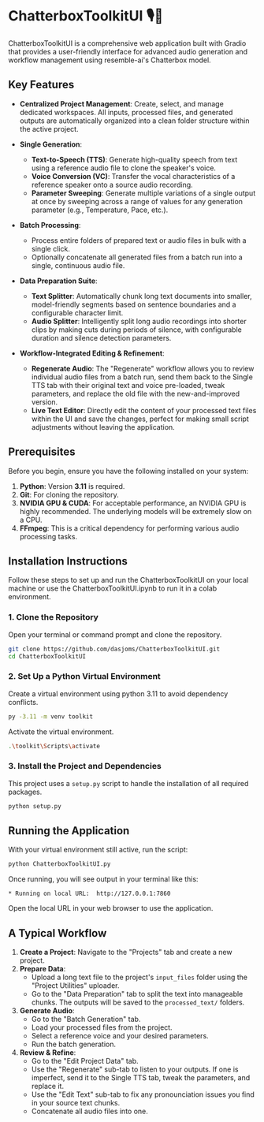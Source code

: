 # ChatterboxToolkitUI 🎙️🧠

ChatterboxToolkitUI is a comprehensive web application built with Gradio that provides a user-friendly interface for advanced audio generation and workflow management using resemble-ai's Chatterbox model.

## Key Features

-   **Centralized Project Management**: Create, select, and manage dedicated workspaces. All inputs, processed files, and generated outputs are automatically organized into a clean folder structure within the active project.

-   **Single Generation**:
    -   **Text-to-Speech (TTS)**: Generate high-quality speech from text using a reference audio file to clone the speaker's voice.
    -   **Voice Conversion (VC)**: Transfer the vocal characteristics of a reference speaker onto a source audio recording.
    -   **Parameter Sweeping**: Generate multiple variations of a single output at once by sweeping across a range of values for any generation parameter (e.g., Temperature, Pace, etc.).

-   **Batch Processing**:
    -   Process entire folders of prepared text or audio files in bulk with a single click.
    -   Optionally concatenate all generated files from a batch run into a single, continuous audio file.

-   **Data Preparation Suite**:
    -   **Text Splitter**: Automatically chunk long text documents into smaller, model-friendly segments based on sentence boundaries and a configurable character limit.
    -   **Audio Splitter**: Intelligently split long audio recordings into shorter clips by making cuts during periods of silence, with configurable duration and silence detection parameters.

-   **Workflow-Integrated Editing & Refinement**:
    -   **Regenerate Audio**: The "Regenerate" workflow allows you to review individual audio files from a batch run, send them back to the Single TTS tab with their original text and voice pre-loaded, tweak parameters, and replace the old file with the new-and-improved version.
    -   **Live Text Editor**: Directly edit the content of your processed text files within the UI and save the changes, perfect for making small script adjustments without leaving the application.

## Prerequisites

Before you begin, ensure you have the following installed on your system:

1.  **Python**: Version **3.11** is required.
2.  **Git**: For cloning the repository.
3.  **NVIDIA GPU & CUDA**: For acceptable performance, an NVIDIA GPU is highly recommended. The underlying models will be extremely slow on a CPU.
4.  **FFmpeg**: This is a critical dependency for performing various audio processing tasks.

## Installation Instructions

Follow these steps to set up and run the ChatterboxToolkitUI on your local machine or use the ChatterboxToolkitUI.ipynb to run it in a colab environment.

### 1. Clone the Repository

Open your terminal or command prompt and clone the repository.

```bash
git clone https://github.com/dasjoms/ChatterboxToolkitUI.git
cd ChatterboxToolkitUI
```

### 2. Set Up a Python Virtual Environment

Create a virtual environment using python 3.11 to avoid dependency conflicts.

```bash
py -3.11 -m venv toolkit
```
Activate the virtual environment.

```bash
.\toolkit\Scripts\activate
```



### 3. Install the Project and Dependencies

This project uses a `setup.py` script to handle the installation of all required packages.

```bash
python setup.py
```


## Running the Application

With your virtual environment still active, run the script:

```bash
python ChatterboxToolkitUI.py
```

Once running, you will see output in your terminal like this:

```
* Running on local URL:  http://127.0.0.1:7860
```

Open the local URL in your web browser to use the application.

## A Typical Workflow

1.  **Create a Project**: Navigate to the "Projects" tab and create a new project.
2.  **Prepare Data**:
    -   Upload a long text file to the project's `input_files` folder using the "Project Utilities" uploader.
    -   Go to the "Data Preparation" tab to split the text into manageable chunks. The outputs will be saved to the `processed_text/` folders.
3.  **Generate Audio**:
    -   Go to the "Batch Generation" tab.
    -   Load your processed files from the project.
    -   Select a reference voice and your desired parameters.
    -   Run the batch generation.
4.  **Review & Refine**:
    -   Go to the "Edit Project Data" tab.
    -   Use the "Regenerate" sub-tab to listen to your outputs. If one is imperfect, send it to the Single TTS tab, tweak the parameters, and replace it.
    -   Use the "Edit Text" sub-tab to fix any pronounciation issues you find in your source text chunks.
    -   Concatenate all audio files into one.
